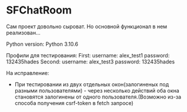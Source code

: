 # SFChatRoom

Сам проект довольно сыроват. Но основной функционал в нем реализован...

Python version: Python 3.10.6

Профили для тестирования:
First:
  username: alex_test1
  password: 132435hades
Second:
  username: alex_test3
  password: 132435hades


На исправление:
- При тестировании из двух отдельных окон(залогиненых под разными пользователями) - через несколько действий оба окна становятся залогинены от одного пользователя.(Возможно из-за способа получения csrf-token в fetch запросе)

